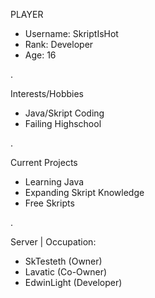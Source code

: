 PLAYER
- Username: SkriptIsHot
- Rank: Developer
- Age: 16

.


Interests/Hobbies
- Java/Skript Coding
- Failing Highschool

.


Current Projects
- Learning Java
- Expanding Skript Knowledge
- Free Skripts


.


Server | Occupation:
- SkTesteth (Owner)
- Lavatic (Co-Owner)
- EdwinLight (Developer)

